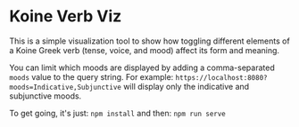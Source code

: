 # Koine Verb Viz
This is a simple visualization tool to show how toggling different elements of a Koine Greek verb (tense, voice, and mood) affect its form and meaning.

You can limit which moods are displayed by adding a comma-separated `moods` value to the query string. For example:
`https://localhost:8080?moods=Indicative,Subjunctive`
will display only the indicative and subjunctive moods.

To get going, it's just:
`npm install`
and then:
`npm run serve`
